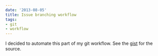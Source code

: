 ```yaml
---
date: '2013-08-05'
title: Issue branching workflow
tags:
- git
- workflow
---
```


I decided to automate this part of my git workflow. See the [gist](https://gist.github.com/kfatehi/6155048) for the source.
